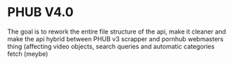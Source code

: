 # PHUB V4.0

The goal is to rework the entire file structure of the api, make it cleaner and make the api hybrid between PHUB v3 scrapper and pornhub webmasters thing (affecting video objects, search queries and automatic categories fetch (meybe)
